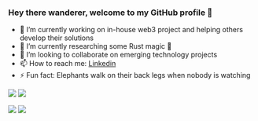 ### Hey there wanderer, welcome to my GitHub profile 👋

- 🔭 I’m currently working on in-house web3 project and helping others develop their solutions
- 🌱 I’m currently researching some Rust magic 🦀
- 👯 I’m looking to collaborate on emerging technology projects
- 📫 How to reach me: [Linkedin](https://www.linkedin.com/in/marko-ivankovi%C4%87-274923201/)
- ⚡ Fun fact: Elephants walk on their back legs when nobody is watching

<!-- [![GitMark0's GitHub stats](https://github-readme-stats.vercel.app/api?username=GitMark0&show_icons=true&theme=radical&count_private=true&include_all_commits=true)](https://github.com/anuraghazra/github-readme-stats)
-->

![](https://raw.githubusercontent.com/GitMark0/github-stats/master/generated/languages-light.svg#gh-light-mode-only)
![](https://raw.githubusercontent.com/GitMark0/github-stats/master/generated/languages-dark.svg#gh-dark-mode-only)

![](https://raw.githubusercontent.com/GitMark0/github-stats/master/generated/overview-light.svg#gh-light-mode-only)
![](https://raw.githubusercontent.com/GitMark0/github-stats/master/generated/overview-dark.svg#gh-dark-mode-only)
